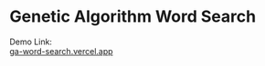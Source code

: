 <h1>Genetic Algorithm Word Search</h1>

<div>Demo Link:</div>
<a href="https://ga-word-search.vercel.app">ga-word-search.vercel.app</a>

